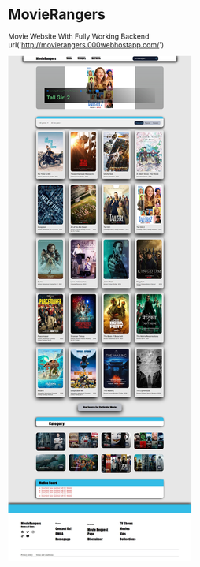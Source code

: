 # MovieRangers
 Movie Website With Fully Working Backend
 url('http://movierangers.000webhostapp.com/')
 

![Working](./project.jpeg)
